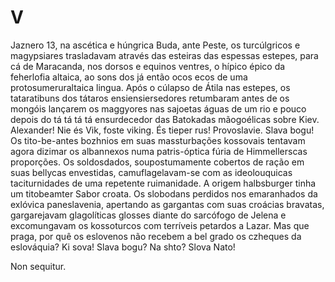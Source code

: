 # V

Jaznero 13, na ascética e húngrica Buda, ante Peste, os turcúlgricos e magypsiares trasladavam através das esteiras das espessas estepes, para cá de Maracanda, nos dorsos e equinos ventres, o hípico épico da feherlofia altaica, ao sons dos já então ocos ecos de uma protosumeruraltaica lingua. Após o cúlapso de Átila nas estepes, os tataratibuns dos tátaros ensiensiersedores retumbaram antes de os mongóis lançarem os maggyores nas sajoetas águas de um rio e pouco depois do tá tá tá tá ensurdecedor das Batokadas mãogoélicas sobre Kiev. Alexander! Nie és Vik, foste viking. És tieper rus! Provoslavie. Slava bogu! Os tito-be-antes bozhnios em suas massturbações kossovais tentavam agora dizimar os albannexos numa patris-óptica fúria de Himmellerscas proporções. Os soldosdados, soupostumamente cobertos de ração em suas bellycas envestidas, camuflagelavam-se com as ideolouquicas taciturnidades de uma repetente ruimanidade. A origem halbsburger tinha um titobeamter Sabor croata. Os slobodans perdidos nos emaranhados da exlóvica paneslavenia, apertando as gargantas com suas croácias bravatas, gargarejavam glagolíticas glosses diante do sarcófogo de Jelena e excomungavam os kossoturcos com terríveis petardos a Lazar. Mas que praga, por quê os eslovenos não recebem a bel grado os czheques da eslováquia? Ki sova! Slava bogu? Na shto? Slova Nato!

Non sequitur.
